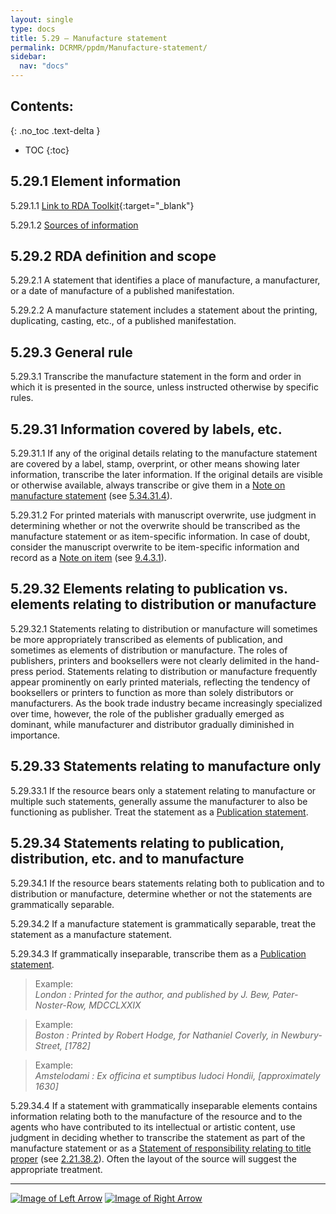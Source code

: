 ```yaml
---
layout: single
type: docs
title: 5.29 — Manufacture statement
permalink: DCRMR/ppdm/Manufacture-statement/
sidebar:
  nav: "docs"
---
```


## Contents:
{: .no_toc .text-delta }

- TOC
{:toc}

## 5.29.1 Element information

<a name="5.29.1.1">5.29.1.1</a> [Link to RDA Toolkit](https://beta.rdatoolkit.org/Content/Index?externalId=en-US_ala-426f9771-5684-39eb-bbeb-82a4a9a8e336){:target="_blank"}

<a name="5.29.1.2">5.29.1.2</a> [Sources of information](/DCRMR/ppdm/#5011-sources-of-information)

## 5.29.2 RDA definition and scope

<a name="5.29.2.1">5.29.2.1</a> A statement that identifies a place of manufacture, a manufacturer, or a date of manufacture of a published manifestation.

<a name="5.29.2.2">5.29.2.2</a> A manufacture statement includes a statement about the printing, duplicating, casting, etc., of a published manifestation.

## 5.29.3 General rule

<a name="5.29.3.1">5.29.3.1</a> Transcribe the manufacture statement in the form and order in which it is presented in the source, unless instructed otherwise by specific rules.

## 5.29.31 Information covered by labels, etc.

<a name="5.29.31.1">5.29.31.1</a> If any of the original details relating to the manufacture statement are covered by a label, stamp, overprint, or other means showing later information, transcribe the later information. If the original details are visible or otherwise available, always transcribe or give them in a [Note on manufacture statement](/DCRMR/ppdm/Note-on-manufacture-statement/) (see [5.34.31.4](/DCRMR/ppdm/Note-on-manufacture-statement/#5.34.31.4)).

<a name="5.29.31.2">5.29.31.2</a> For printed materials with manuscript overwrite, use judgment in determining whether or not the overwrite should be transcribed as the manufacture statement or as item-specific information. In case of doubt, consider the manuscript overwrite to be item-specific information and record as a [Note on item](/DCRMR/additional-notes/Note-on-item/) (see [9.4.3.1](/DCRMR/additional-notes/Note-on-item/#9.4.3.1)).

## 5.29.32 Elements relating to publication vs. elements relating to distribution or manufacture

<a name="5.29.32.1">5.29.32.1</a> Statements relating to distribution or manufacture will sometimes be more appropriately transcribed as elements of publication, and sometimes as elements of distribution or manufacture. The roles of publishers, printers and booksellers were not clearly delimited in the hand-press period. Statements relating to distribution or manufacture frequently appear prominently on early printed materials, reflecting the tendency of booksellers or printers to function as more than solely distributors or manufacturers. As the book trade industry became increasingly specialized over time, however, the role of the publisher gradually emerged as dominant, while manufacturer and distributor gradually diminished in importance.

## 5.29.33 Statements relating to manufacture only

<a name="5.29.33.1">5.29.33.1</a> If the resource bears only a statement relating to manufacture or multiple such statements, generally assume the manufacturer to also be functioning as publisher. Treat the statement as a [Publication statement](/DCRMR/ppdm/Publication-statement/). 

## 5.29.34 Statements relating to publication, distribution, etc. and to manufacture

<a name="5.29.34.1">5.29.34.1</a> If the resource bears statements relating both to publication and to distribution or manufacture, determine whether or not the statements are grammatically separable. 

<a name="5.29.34.2">5.29.34.2</a> If a manufacture statement is grammatically separable, treat the statement as a manufacture statement. 

<a name="5.29.34.3">5.29.34.3</a> If grammatically inseparable, transcribe them as a [Publication statement](/DCRMR/ppdm/Publication-statement/). 

>Example:  
><CITE>London : Printed for the author, and published by J. Bew, Pater-Noster-Row, MDCCLXXIX</CITE>

>Example:  
><CITE>Boston : Printed by Robert Hodge, for Nathaniel Coverly, in Newbury-Street, [1782]</CITE>

>Example:  
><CITE>Amstelodami : Ex officina et sumptibus Iudoci Hondii, [approximately 1630]</CITE>

<a name="5.29.34.4">5.29.34.4</a> If a statement with grammatically inseparable elements contains information relating both to the manufacture of the resource and to the agents who have contributed to its intellectual or artistic content, use judgment in deciding whether to transcribe the statement as part of the manufacture statement or as a [Statement of responsibility relating to title proper](/DCRMR/sor/Statement-of-responsibility-relating-to-title-proper/) (see [2.21.38.2](/DCRMR/sor/Statement-of-responsibility-relating-to-title-proper/#2.21.38.2)). Often the layout of the source will suggest the appropriate treatment.

---

[![Image of Left Arrow](https://rbms-bsc.github.io/DCRMR/assets/pictures/navigation/Arrow_Left.png "5.285 — Note on distribution statement")](/DCRMR/ppdm/Manufacture-statement/) [![Image of Right Arrow](https://rbms-bsc.github.io/DCRMR/assets/pictures/navigation/Arrow_Right.png "5.31 — Place of manufacture")](/DCRMR/ppdm/Place-of-manufacture/)